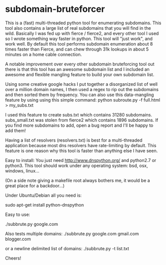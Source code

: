 subdomain-bruteforcer
=====================

This is a (fast) multi-threaded python tool for enumerating subdomains.  This tool also contains a large list of real subdomains that you will find in the wild.  Basically I was fed up with fierce / fierce2, and every other tool I used so I wrote something way faster in python.   This tool will "just work",  and work well.   By default this tool performs subdomain enumeration about 8 times faster than Fierce, and can chew through 31k lookups in about 5 minutes on a home cable connection.

A notable improvement over every other subdomain bruteforcing tool out there is that this tool has an awesome subdomain list and I included an awesome and flexible mangling feature to build your own subdomain list.   

Using some creative google hacks I put together a disorganized list of well over a million domain names,  I then used a regex to rip out the subdomains and then sorted them by frequency. You can also use this data-mangling feature by using using this simple command:
python subroute.py -f full.html > my_subs.txt

I used this feature to create subs.txt which contains 31280 subdomains.  subs_small.txt was stolen from fierce2 which contains 1896 subdomains.   If you find more subdomains to add,  open a bug report and I'll be happy to add them!

Having a list of resolvers (resolvers.txt)  is best for a multi-threaded application because most dns resolvers have rate-limiting by default.  This feature is one reason why this tool is faster than anything else I have seen.

Easy to install:
You just need http://www.dnspython.org/ and python2.7 or python3.  This tool should work under any operating system:  bsd, osx, windows, linux...

(On a side note giving a makefile root always bothers me,  it would be a great place for a backdoor...)

Under Ubuntu/Debian all you need is:

sudo apt-get install python-dnspython


Easy to use:

./subbrute.py google.com

Also tests multiple domains:
./subbrute.py google.com gmail.com blogger.com

or a newline delimited list of domains:
./subbrute.py -t list.txt

Cheers!